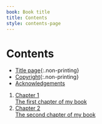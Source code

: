 ```yaml
---
book: Book title
title: Contents
style: contents-page
---
```


# Contents

*	[Title page](0-1-titlepage.html){:.non-printing}
*	[Copyright](0-2-copyright.html){:.non-printing}
*	[Acknowledgements](0-4-acknowledgements.html#acknowledgements)

1.	[Chapter 1  
	The first chapter of my book](1.html#chapter-1)
2.	[Chapter 2  
	The second chapter of my book](2.html#chapter-2)
